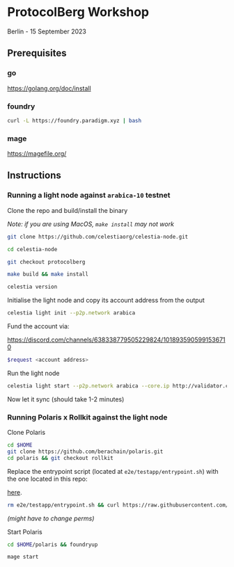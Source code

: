 # ProtocolBerg Workshop
Berlin - 15 September 2023

## Prerequisites

### go
https://golang.org/doc/install

### foundry
```bash
curl -L https://foundry.paradigm.xyz | bash
```

### mage
https://magefile.org/

## Instructions

### Running a light node against `arabica-10` testnet

Clone the repo and build/install the binary

_Note: if you are using MacOS, `make install` may not work_

```bash
git clone https://github.com/celestiaorg/celestia-node.git

cd celestia-node

git checkout protocolberg

make build && make install

celestia version
```

Initialise the light node and copy its account address from the output

```bash
celestia light init --p2p.network arabica
```

Fund the account via:

https://discord.com/channels/638338779505229824/1018935905991536710

```bash
$request <account address>
```

Run the light node

```bash
celestia light start --p2p.network arabica --core.ip http://validator.consensus.celestia-arabica-10.com
```

Now let it sync (should take 1-2 minutes)

### Running Polaris x Rollkit against the light node

Clone Polaris

```bash
cd $HOME
git clone https://github.com/berachain/polaris.git
cd polaris && git checkout rollkit
```

Replace the entrypoint script (located at `e2e/testapp/entrypoint.sh`) with the one located in this repo: 

[here](https://raw.githubusercontent.com/renaynay/protocolberg/main/entrypoint.sh).

```bash
rm e2e/testapp/entrypoint.sh && curl https://raw.githubusercontent.com/renaynay/protocolberg/main/entrypoint.sh > e2e/testapp/entrypoint.sh
```

_(might have to change perms)_

Start Polaris

```bash
cd $HOME/polaris && foundryup

mage start
```
